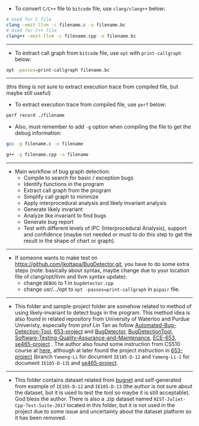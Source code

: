 - To convert `C/C++` file to `bitcode` file, use `clang/clang++` below:
```bash
# Used for C file
clang -emit-llvm -c filename.c -o filename.bc
# Used for C++ file
clang++ -emit-llvm -c filename.cpp -o filename.bc
```
---

- To extract call graph from `bitcode` file, use `opt` with `print-callgraph` below:
```bash
opt -passes=print-callgraph filename.bc
```

---

(this thing is not sure to extract execution trace from compiled file, but maybe still useful)
- To extract execution trace from compiled file, use `perf` below:
```bash
perf record ./filename
```
- Also, must remember to add `-g` option when compiling the file to get the debug information:
```bash
gcc -g filename.c -o filename
```
```bash
g++ -g filename.cpp -o filename
```

---

- Main workflow of bug graph detection:
    - Compile to search for basic / exception bugs
    - Identify functions in the program
    - Extract call graph from the program
    - Simplify call graph to minimize
    - Apply interprocedural analysis and likely invariant analysis
    - Generate likely invariant
    - Analyze like invariant to find bugs
    - Generate bug report
    - Test with different levels of IPC (Interprocedural Analysis), support and confidence (maybe not needed or must to do this step to get the result in the shape of chart or graph).
---

- If someone wants to make test on https://github.com/jkottapa/BugDetector.git, you have to do some extra steps (note: basically about syntax, maybe change due to your location file of clang/opt/llvm and llvm syntax update):
    - change `DEBUG` to 1 in `bugdetector.cpp`
    - change usr/.../opt to `opt -passes=print-callgraph` in `pipair` file.
---

- This folder and sample-project folder are somehow related to method of using likely-invariant to detect bugs in the program. This method idea is also found in related repository from University of Waterloo and Purdue Univeristy, especially from prof Lin Tan as follow [Automated-Bug-Detection-Tool](https://github.com/cehan-Chloe/Automated-Bug-Detection-Tool), [653-project](https://github.com/Yuzy7/653-Project) and [BugDetector](https://github.com/jkottapa/BugDetector.git), [BugDetectionTool](https://github.com/ileb325/BugDetectionTool), [Software-Testing-Quality-Assurance-and-Maintenance](https://github.com/sai-teja-ponugoti/Software-Testing-Quality-Assurance-and-Maintenance), [ECE-653](https://github.com/Kyxie/ECE-653), [se465-project](https://github.com/pmlakner/se465-project/) . The author also found some instruction from CS510 course at [here](https://www.coursesidekick.com/computer-science/1408082), although at later found the project instruction in [653-project](https://github.com/Yuzy7/653-Project) (branch `Yameng-Li` for document `IE105-D-12` and `Yameng-Li-1` for document `IE105-D-13`) and [se465-project](https://github.com/pmlakner/se465-project/). 

---

- This folder contains dataset related from [bugnet](https://huggingface.co/datasets/alexjercan/bugnet) and self-generated from example of `IE105-D-12` and `IE105-D-13` (the author is not sure about the dataset, but it is used to test the tool so maybe it is still acceptable). God bless the author. There is also a .zip dataset named `NIST-Juliet-Cpp-Test-Suite-2017` located in this folder, but it is not used in the project due to some issue and uncertainty about the dataset platform so it has been removed. 



